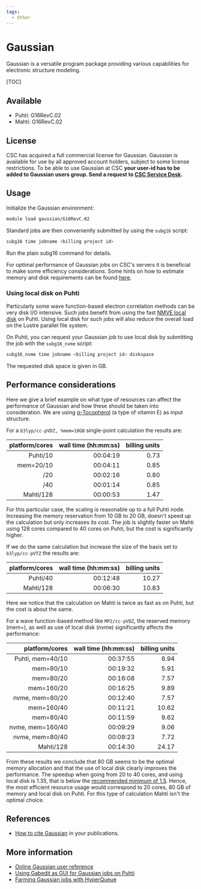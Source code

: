 ```yaml
---
tags:
  - Other
---
```


# Gaussian

Gaussian is a versatile program package providing various capabilities for electronic
structure modeling.

[TOC]

## Available

- Puhti: G16RevC.02
- Mahti: G16RevC.02

## License

CSC has acquired a full commercial license for Gaussian. Gaussian is available for use by
all approved account holders, subject to some license restrictions. To be able to use
Gaussian at CSC **your user-id has to be added to Gaussian users group. Send a request to
[CSC Service Desk](../support/contact.md).**

## Usage

Initialize the Gaussian environment:

```bash
module load gaussian/G16RevC.02
```

Standard jobs are then conveniently submitted by using the `subg16` script:

```bash
subg16 time jobname <billing project id>
```

Run the plain subg16 command for details.

For optimal performance of Gaussian jobs on CSC's servers it is beneficial to make some
efficiency considerations. Some hints on how to estimate memory and disk requirements can
be found [here](http://gaussian.com/running/?tabid=3).

### Using local disk on Puhti

Particularly some wave function-based electron correlation methods can
be very disk I/O intensive. Such jobs benefit from using the fast
[NMVE local disk](../../computing/running/creating-job-scripts-puhti/#local-storage)
on Puhti. Using local disk for such jobs will also reduce the overall load on the
Lustre parallel file system.

On Puhti, you can request your Gaussian job to use local disk by submitting the
job with the `subg16_nvme` script:

```bash
subg16_nvme time jobname <billing project id> diskspace
```

The requested disk space is given in GB.

## Performance considerations

Here we give a brief example on what type of resources can affect the performance
of Gaussian and how these should be taken into consideration. We are using
[α-Tocopherol](https://en.wikipedia.org/wiki/%CE%91-Tocopherol) (a type of vitamin
E) as input structure.

For a `b3lyp/cc-pVDZ, %mem=10GB` single-point calculation the results are:

| platform/cores      | wall time (hh:mm:ss) |  billing units       |
| ------------------: | -------------------: |  ------------------: |
| Puhti/10            | 00:04:19             |  0.73                |
| mem=20/10           | 00:04:11             |  0.85                |
|      /20            | 00:02:16             |  0.80                |
|      /40            | 00:01:14             |  0.85                |
| Mahti/128           | 00:00:53             |  1.47                |

For this particular case, the scaling is reasonable up to a full Puhti node. Increasing
the memory reservation from 10 GB to 20 GB, doesn't speed up the calculation but only
increases its cost. The job is slightly faster on Mahti using 128 cores compared to
40 cores on Puhti, but the cost is significantly higher.

If we do the same calculation but increase the size of the basis set to `b3lyp/cc-pVTZ`
the results are:

| platform/cores      | wall time (hh:mm:ss) |  billing units       |
| ------------------: | -------------------: |  ------------------: |
| Puhti/40            | 00:12:48             |  10.27               |
| Mahti/128           | 00:06:30             |  10.83               |

Here we notice that the calculation on Mahti is twice as fast as on Puhti, but the cost
is about the same.

For a wave function-based method like `MP2/cc-pVDZ`, the reserved memory (mem=), as
well as use of local disk (nvme) significantly affects the performance:

| platform/cores      | wall time (hh:mm:ss) |  billing units       |
| ------------------: | -------------------: |  ------------------: |
| Puhti, mem=40/10    | 00:37:55             |  8.94                |
|        mem=80/10    | 00:19:32             |  5.91                |
|        mem=80/20    | 00:16:08             |  7.57                |
|        mem=160/20   | 00:16:25             |  9.89                |
|  nvme, mem=80/20    | 00:12:40             |  7.57                |
|        mem=160/40   | 00:11:21             | 10.62                |
|        mem=80/40    | 00:11:59             |  9.62                |
|  nvme, mem=160/40   | 00:09:29             |  9.06                |
|  nvme, mem=80/40    | 00:09:23             |  7.72                |
| Mahti/128           | 00:14:30             | 24.17                |

From these results we conclude that 80 GB seems to be the optimal memory allocation and
that the use of local disk clearly improves the performance. The speedup when going from
20 to 40 cores, and using local disk is 1.35, that is below the
[recommended minimum of 1.5](../../accounts/how-to-access-mahti-large-partition/#scalability-testing).
Hence, the most efficient resource usage would correspond to 20 cores, 80 GB of memory and local disk
on Puhti. For this type of calculation Mahti isn't the optimal choice.

## References

- [How to cite Gaussian](http://gaussian.com/citation_b01/) in your publications.

## More information

- [Online Gaussian user reference](http://gaussian.com/man/)
- [Using Gabedit as GUI for Gaussian jobs on Puhti](../support/tutorials/gabedit_gaussian.md)
- [Farming Gaussian jobs with HyperQueue](https://csc-training.github.io/csc-env-eff/hands-on/throughput/gaussian_hq.html)
